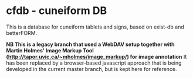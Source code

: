 cfdb - cuneiform DB
======================

This is a database for cuneiform tablets and signs, based on exist-db and betterFORM.

**NB This is a legacy branch that used a WebDAV setup together with Martin Holmes' Image Markup Tool (http://tapor.uvic.ca/~mholmes/image_markup/) for image annotation** It has been replaced by a browser-based javascript approach that is being developed in the current master branch, but is kept here for reference. 